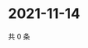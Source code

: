 # 2021-11-14

共 0 条

<!-- BEGIN WEIBO -->
<!-- 最后更新时间 Sun Nov 14 2021 19:11:49 GMT+0800 (China Standard Time) -->

<!-- END WEIBO -->

